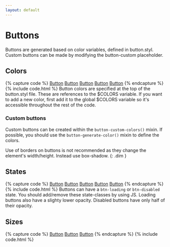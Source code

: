 ```yaml
---
layout: default
---
```


# Buttons
Buttons are generated based on color variables, defined in button.styl. Custom buttons can be made by modifying the button-custom placeholder.

## Colors
{% capture code %}
<a href="#" class="btn btn-primary">Button</a>
<a href="#" class="btn btn-green">Button</a>
<a href="#" class="btn btn-green btn-loading">Button</a>
<a href="#" class="btn btn-font">Button</a>
<a href="#" class="btn btn-line">Button</a>
{% endcapture %}
{% include code.html %}
Button colors are specified at the top of the button.styl file. These are references to the $COLORS variable. If you want to add a new color, first add it to the global $COLORS variable so it's accessible throughout the rest of the code.

### Custom buttons
Custom buttons can be created within the `button-custom-colors()` mixin. If possible, you should use the `button-generate-color()` mixin to define the colors.

Use of borders on buttons is not recommended as they change the element's width/height. Instead use box-shadow.
{: .dim }

## States
{% capture code %}
<a href="#" class="btn btn-primary btn-loading">Button</a>
<a href="#" class="btn btn-primary btn-disabled ">Button</a> <!-- disabled -->
<a href="#" class="btn btn-green btn-loading">Button</a>
<a href="#" class="btn btn-font btn-loading">Button</a>
<a href="#" class="btn btn-line btn-loading">Button</a>
{% endcapture %}
{% include code.html %}
Buttons can have a `btn-loading` or `btn-disabled` state. You should add/remove these state-classes by using JS.
Loading buttons also have a slighty lower opacity. Disabled buttons have only half of their opacity.

## Sizes
{% capture code %}
<a href="#" class="btn btn-small">Button</a>
<a href="#" class="btn btn-medium">Button</a>
<a href="#" class="btn btn-large">Button</a>
{% endcapture %}
{% include code.html %}
